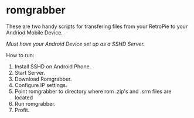 # romgrabber

These are two handy scripts for transfering files from your RetroPie to your Andriod Mobile Device.

*Must have your Android Device set up as a SSHD Server.* 

How to run: 

1. Install SSHD on Android Phone.
2. Start Server. 
3. Download Romgrabber. 
4. Configure IP settings. 
5. Point romgrabber to directory where rom .zip's and .srm files are located
6. Run romgrabber. 
7. Profit.  
